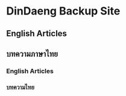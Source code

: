 # DinDaeng Backup Site

## English Articles

## บทความภาษาไทย


### English Articles


### บทความไทย
